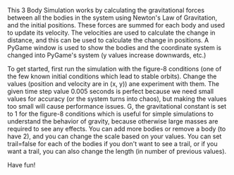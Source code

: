 This 3 Body Simulation works by calculating the gravitational forces between all the bodies in the system using Newton's Law of Gravitation, and the initial positions.
These forces are summed for each body and used to update its velocity. The velocities are used to calculate the change in distance, and this can be used to calculate the change in positions.
A PyGame window is used to show the bodies and the coordinate system is changed into PyGame's system (y values increase downwards, etc.)

To get started, first run the simulation with the figure-8 conditions (one of the few known initial conditions which lead to stable orbits). Change the values (position and velocity are in (x, y)) ane experiment with them.
The given time step value 0.005 seconds is perfect because we need small values for accuracy (or the system turns into chaos), but making the values too small will cause performance issues.
G, the gravitational constant is set to 1 for the figure-8 conditions which is useful for simple simulations to understand the behavior of gravity, because otherwise large masses are required to see any effects.
You can add more bodies or remove a body (to have 2), and you can change the scale based on your values. You can set trail=false for each of the bodies if you don't want to see a trail, or if you want a trail, you can also change the length (in number of previous values).

Have fun!
